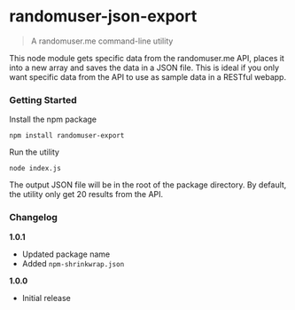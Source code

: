 # randomuser-json-export

> A randomuser.me command-line utility

This node module gets specific data from the randomuser.me API, places it into a new array 
and saves the data in a JSON file. This is ideal if you only want specific data from the API to
use as sample data in a RESTful webapp.

### Getting Started

Install the npm package
```shell
npm install randomuser-export
```

Run the utility
```shell
node index.js
```

The output JSON file will be in the root of the package directory. By default, the utility only get 20 results from the API.

### Changelog

**1.0.1**
- Updated package name
- Added `npm-shrinkwrap.json`

**1.0.0**
- Initial release